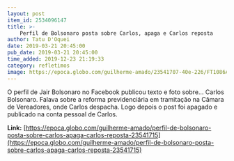 ```yaml
---
layout: post
item_id: 2534096147
title: >-
    Perfil de Bolsonaro posta sobre Carlos, apaga e Carlos reposta
author: Tatu D'Oquei
date: 2019-03-21 20:45:00
pub_date: 2019-03-21 20:45:00
time_added: 2019-12-23 21:19:33
category: refletimos
image: https://epoca.globo.com/guilherme-amado/23541707-40e-226/FT1086A/652/WhatsApp-Image-2019-03-21-at-21.21.01.jpeg.jpg
---
```


O perfil de Jair Bolsonaro no Facebook publicou texto e foto sobre... Carlos Bolsonaro. Falava sobre a reforma previdenciária em tramitação na Câmara de Vereadores, onde Carlos despacha. Logo depois o post foi apagado e publicado na conta pessoal de Carlos.

**Link:** [https://epoca.globo.com/guilherme-amado/perfil-de-bolsonaro-posta-sobre-carlos-apaga-carlos-reposta-23541715](https://epoca.globo.com/guilherme-amado/perfil-de-bolsonaro-posta-sobre-carlos-apaga-carlos-reposta-23541715)

